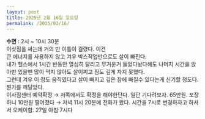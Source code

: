 ```yaml
---
layout: post
title: 2025년 2월 16일 일요일
permalink: /2025/02/16/
---
```

**수면** : 2시 ~ 10시 30분<br/>
이삿짐을 싸는데 거의 만 이틀이 걸렸다. 이건<br/>
큰 에너지를 사용하지 않고 겨우 박스작업만으로도 살이 빠진다.<br/>
내가 헬스에서 1시간 반동안 열심히 달리고 무거운거 들었다놨다해도 나머지 시간을 앉아만 있을땐 많이 먹지 않아도 살이찌고 잠도 깊게 자지 못했다.<br/>
그런데 겨우 이 정도 움직였다고 살이 빠지고 깊은 잠에 빠질수 있다는게 신기할 정도다.<br/>
뭔가를 깨달았다.<br/>
이사짐센터 예약확정 → 저쪽에서도 확정을 해야한단다. 일단 기다려보자. 65만원. 포장하니 10만원 떨어졌다 → 저녁 11시 20분에 전화가 왔다. 시간을 7시로 변경하자고 하셔서 오케이함. 27일 아침 7시다